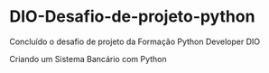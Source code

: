 # DIO-Desafio-de-projeto-python

Concluído o desafio de projeto da Formação Python Developer DIO

Criando um Sistema Bancário com Python
